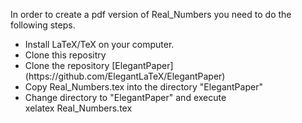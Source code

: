In order to create a pdf version of Real_Numbers you need to do the following steps.
<ul>
<li> Install LaTeX/TeX on your computer.</li>
<li> Clone this repositry</li>
<li> Clone the repository [ElegantPaper](https://github.com/ElegantLaTeX/ElegantPaper)</li>
<li> Copy Real_Numbers.tex into the directory "ElegantPaper"</li>
 <li>Change directory to "ElegantPaper"  and execute <br/>
     xelatex Real_Numbers.tex
 </li> 
</ul>
